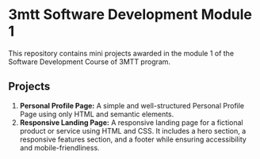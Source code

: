 # 3mtt Software Development Module 1

This repository contains mini projects awarded in the module 1 of the Software Development Course of 3MTT program.

## Projects

1. **Personal Profile Page:** A simple and well-structured Personal Profile Page using only HTML and semantic elements.
2. **Responsive Landing Page:** A responsive landing page for a fictional product or service using HTML and CSS. It includes a hero section, a responsive features section, and a footer while ensuring accessibility and mobile-friendliness.